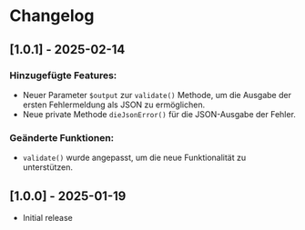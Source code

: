 # Changelog

## [1.0.1] - 2025-02-14

### Hinzugefügte Features:

- Neuer Parameter `$output` zur `validate()` Methode, um die Ausgabe der ersten Fehlermeldung als JSON zu ermöglichen.
- Neue private Methode `dieJsonError()` für die JSON-Ausgabe der Fehler.

### Geänderte Funktionen:

- `validate()` wurde angepasst, um die neue Funktionalität zu unterstützen.

## [1.0.0] - 2025-01-19

- Initial release
